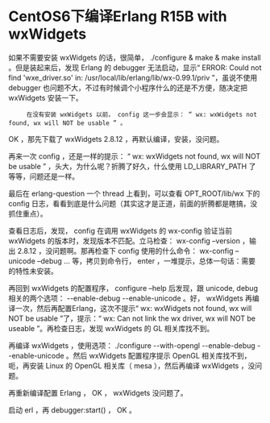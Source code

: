 # CentOS6下编译Erlang R15B with wxWidgets

如果不需要安装 wxWidgets 的话，很简单， ./configure & make & make install 。但是装起来后，发现 Erlang 的 debugger 无法启动，显示“ ERROR: Could not find 'wxe_driver.so' in: /usr/local/lib/erlang/lib/wx-0.99.1/priv ”，虽说不使用 debugger 也问题不大，不过有时候调个小程序什么的还是不方便，随决定把 wxWidgets 安装一下。

 

         在没有安装 wxWidgets 以前， config 这一步会显示： “ wx: wxWidgets not found, wx will NOT be usable ” 。

OK ，那先下载了 wxWidgets 2.8.12 ，再默认编译，安装，没问题。

再来一次 config ，还是一样的提示： “ wx: wxWidgets not found, wx will NOT be usable ” ，头大，为什么呢？折腾了好久，什么使用 LD_LIBRARY_PATH 了等等，问题还是一样。

最后在 erlang-question 一个 thread 上看到，可以查看 OPT_ROOT/lib/wx 下的 config 日志，看看到底是什么问题（其实这才是正道，前面的折腾都是瞎搞，没抓住重点）。

查看日志后，发现， config 在调用 wxWidgets 的 wx-config 验证当前 wxWidgets 的版本时，发现版本不匹配。立马检查： wx-config –version ，输出 2.8.12 ，没问题啊。那再检查下 config 使用的什么命令： wx-config –unicode –debug … 等，拷贝到命令行， enter ，一堆提示，总体一句话：需要的特性未安装。

再回到 wxWidgets 的配置程序， configure –help 后发现，跟 unicode, debug 相关的两个选项： --enable-debug --enable-unicode 。好， wxWidgets 再编译一次，然后再配置Erlang，这次不提示“ wx: wxWidgets not found, wx will NOT be usable ”了，提示：“ wx: Can not link the wx driver, wx will NOT be useable ”。再检查日志，发现 wxWidgets 的 GL 相关库找不到。

再编译 wxWidgets ，使用选项： ./configure --with-opengl --enable-debug --enable-unicode 。然后 wxWidgets 配置程序提示 OpenGL 相关库找不到，呃，再安装 Linux 的 OpenGL 相关库（ mesa ），然后再编译 wxWidgets ，没问题。

再重新编译配置 Erlang ， OK ， wxWidgets 没问题了。

启动 erl ，再 debugger:start() ， OK 。